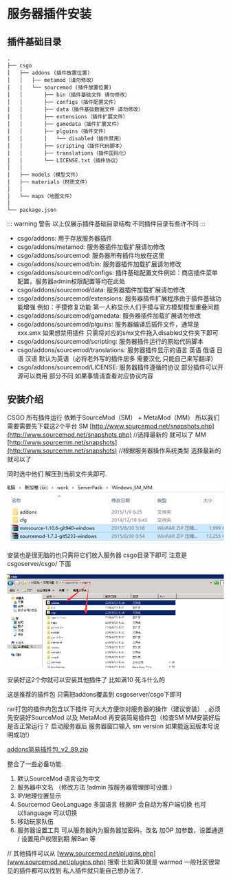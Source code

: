 # 服务器插件安装

## 插件基础目录
```
.
├── csgo
│   ├── addons (插件放置位置)
│   │   ├── metamod（请勿修改）
│   │   └── sourcemod (插件放置位置)
│   │       ├── bin（插件基础文件 请勿修改）
│   │       ├── configs（插件配置文件）
│   │       ├── data（插件基础数据文件 请勿修改）
│   │       ├── extensions（插件扩展文件）
│   │       ├── gamedata（插件扩展文件）
│   │       ├── plguins（插件文件）
│   │       │   └── disabled（插件禁用）
│   │       ├── scripting（插件代码脚本）
│   │       ├── translations（插件国际化）
│   │       └── LICENSE.txt（插件协议）
│   │ 
│   ├── models（模型文件）
│   ├── materials（材质文件）
│   │   
│   └── maps（地图文件）
│ 
└── package.json
```
::: warning 警告
以上仅展示插件基础目录结构 不同插件目录有些许不同
:::
- csgo/addons: 用于存放服务器插件
- csgo/addons/metamod: 服务器插件加载扩展请勿修改
- csgo/addons/sourcemod: 服务器所有插件均放在这里
- csgo/addons/sourcemod/bin: 服务器插件加载扩展请勿修改
- csgo/addons/sourcemod/configs: 插件基础配置文件例如：商店插件菜单配置，服务器admin权限配置等均在此处
- csgo/addons/sourcemod/data: 服务器插件加载扩展请勿修改
- csgo/addons/sourcemod/extensions: 服务器插件扩展程序由于插件基础功能增强 例如：手摸修复功能 第一人称显示人们手摸与官方模型模型重叠问题
- csgo/addons/sourcemod/gamedata: 服务器插件加载扩展请勿修改
- csgo/addons/sourcemod/plguins: 服务器编译后插件文件，通常是 xxx.smx 如果想禁用插件 只需将对应的smx文件拖入disabled文件夹下即可
- csgo/addons/sourcemod/scripting: 服务器插件运行的原始代码脚本
- csgo/addons/sourcemod/translations: 服务器插件显示的语言 英语 俄语 日语 汉语 默认为英语（必将老外写的插件居多 需要汉化 只能自己来写翻译）
- csgo/addons/sourcemod/LICENSE: 服务器插件遵循的协议 部分插件可以开源可以商用 部分不同 如果事情请查看对应协议内容

## 安装介绍

CSGO 所有插件运行 依赖于SourceMod（SM） + MetaMod（MM）
所以我们需要需要先下载这2个平台
SM  [http://www.sourcemod.net/snapshots.php](http://www.sourcemod.net/snapshots.php) //选择最新的 就可以了
MM  [http://www.sourcemm.net/snapshots](http://www.sourcemm.net/snapshots) //根据服务器操作系统类型 选择最新的就可以了

同时选中他们 解压到当前文件夹即可.

![png](../image/png1.jpg)

安装也是很无脑的也只需将它们放入服务器
csgo目录下即可
注意是 csgoserver/csgo/ 下面

![png2](../image/png2.jpg)

安装好这2个你就可以安装其他插件了 比如满10 死斗什么的

这是推荐的插件包 只需把addons覆盖到 csgoserver/csgo下即可

rar打包的插件内包含以下插件 可大大方便你对服务器的操作（建议安装） ,  必须先安装好SourceMod 以及 MetaMod 再安装简易插件包（检查SM MM安装好后 是否正常运行？ 启动服务器后 服务器窗口输入 sm version 如果能返回版本号说明成功!）

[addons简易插件包_v2_89.zip](https://bbs.93x.net/forum.php?mod=attachment&aid=MjMxODN8M2NhM2M3Mjl8MTYwODY1NDE4N3wzNzY1NHwyNTY3MA%3D%3D)

整合了一些必备功能.
1. 默认SourceMod 语言设为中文
2. 服务器中文名 （修改方法 !admin 按服务器管理即可设置.）
3. IP/地理位置显示
4. Sourcemod  GeoLanguage 多国语言 根据IP 会自动为客户端切换 也可以!language  可以切换
5. 移动玩家队伍
6. 服务器设置工具 可从服务器内为服务器加密码，改名 加OP 加参数，设置通道 / 设置用户权限到期 解Ban 等


//
其他插件可以从
[www.sourcemod.net/plugins.php](www.sourcemod.net/plugins.php) 搜索 比如满10就是 warmod
一般社区很常见的插件都可以找到 私人插件就只能自己想办法了.


